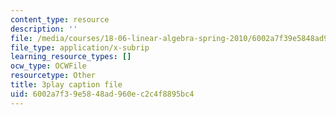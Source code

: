 ```yaml
---
content_type: resource
description: ''
file: /media/courses/18-06-linear-algebra-spring-2010/6002a7f39e5848ad960ec2c4f8895bc4_nHlE7EgJFds.srt
file_type: application/x-subrip
learning_resource_types: []
ocw_type: OCWFile
resourcetype: Other
title: 3play caption file
uid: 6002a7f3-9e58-48ad-960e-c2c4f8895bc4
---
```

